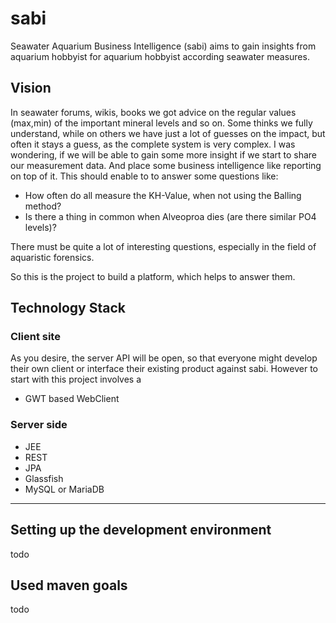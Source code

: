 # sabi

Seawater Aquarium Business Intelligence (sabi) aims to gain insights from aquarium hobbyist for aquarium hobbyist according seawater measures.

## Vision

In seawater forums, wikis, books we got advice on the regular values (max,min) of the important mineral levels and so on.
Some thinks we fully understand, while on others we have just a lot of guesses on the impact, but often it stays a guess, as the complete system is very complex.
I was wondering, if we will be able to gain some more insight if we start to share our measurement data. And place some business intelligence like
reporting on top of it. This should enable to to answer some questions like:

* How often do all measure the KH-Value, when not using the Balling method?
* Is there a thing in common when Alveoproa dies (are there similar PO4 levels)?

There must be quite a lot of interesting questions, especially in the field of aquaristic forensics.

So this is the project to build a platform, which helps to answer them.

## Technology Stack

### Client site
As you desire, the server API will be open, so that everyone might develop their own client or interface their existing product
against sabi. However to start with this project involves a

* GWT based WebClient

### Server side
* JEE
* REST
* JPA
* Glassfish
* MySQL or MariaDB

----

## Setting up the development environment

todo

## Used maven goals

todo

